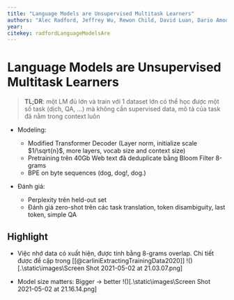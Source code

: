 ```yaml
---
title: "Language Models are Unsupervised Multitask Learners"
authors: "Alec Radford, Jeffrey Wu, Rewon Child, David Luan, Dario Amodei, Ilya Sutskever"
year: 
citekey: radfordLanguageModelsAre
---
```


# Language Models are Unsupervised Multitask Learners
> **TL;DR**:  một LM đủ lớn và train với 1 dataset lớn có thể học được một số task (dịch, QA, ...) mà không cần supervised data, mô tả của task đã nằm trong context luôn

- Modeling: 
  - Modified Transformer Decoder (Layer norm, initialize scale $1/\sqrt{n}$, more layers, vocab size and context size)
  - Pretraining trên 40Gb Web text đã deduplicate bằng Bloom Filter 8-grams
  - BPE on byte sequences (dog, dog!, dog.)
    
- Đánh giá:
  - Perplexity trên held-out set
  - Đánh giá zero-shot trên các task translation, token disambiguity, last token, simple QA 

## Highlight
  - Việc nhớ data có xuất hiện, được tính bằng 8-grams overlap. Chi tiết được đề cập trong [[@carliniExtractingTrainingData2020]] !()[.\static\images\Screen Shot 2021-05-02 at 21.03.07.png]
  
  - Model size matters: Bigger -> better !()[.\static\images\Screen Shot 2021-05-02 at 21.16.14.png]